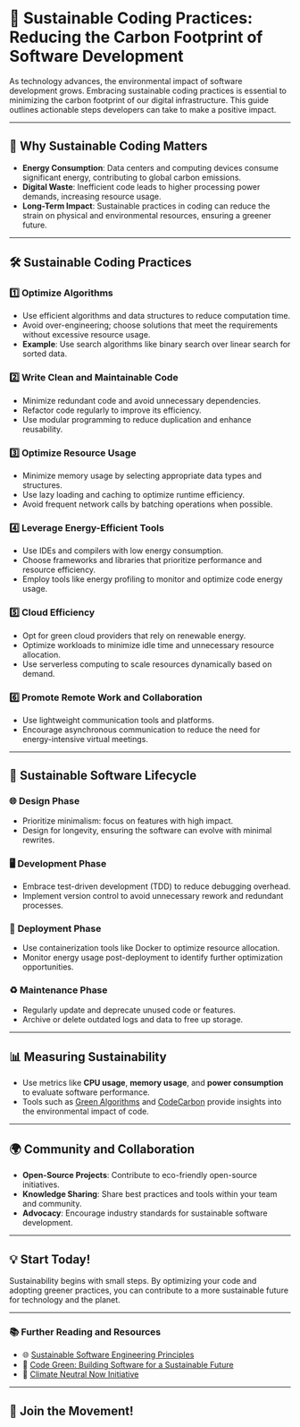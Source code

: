 # 🌱 **Sustainable Coding Practices: Reducing the Carbon Footprint of Software Development**

As technology advances, the environmental impact of software development grows. Embracing sustainable coding practices is essential to minimizing the carbon footprint of our digital infrastructure. This guide outlines actionable steps developers can take to make a positive impact.

---

## 🌟 **Why Sustainable Coding Matters**

- **Energy Consumption**: Data centers and computing devices consume significant energy, contributing to global carbon emissions.
- **Digital Waste**: Inefficient code leads to higher processing power demands, increasing resource usage.
- **Long-Term Impact**: Sustainable practices in coding can reduce the strain on physical and environmental resources, ensuring a greener future.

---

## 🛠️ **Sustainable Coding Practices**

### 1️⃣ **Optimize Algorithms**
- Use efficient algorithms and data structures to reduce computation time.
- Avoid over-engineering; choose solutions that meet the requirements without excessive resource usage.
- **Example**: Use search algorithms like binary search over linear search for sorted data.

### 2️⃣ **Write Clean and Maintainable Code**
- Minimize redundant code and avoid unnecessary dependencies.
- Refactor code regularly to improve its efficiency.
- Use modular programming to reduce duplication and enhance reusability.

### 3️⃣ **Optimize Resource Usage**
- Minimize memory usage by selecting appropriate data types and structures.
- Use lazy loading and caching to optimize runtime efficiency.
- Avoid frequent network calls by batching operations when possible.

### 4️⃣ **Leverage Energy-Efficient Tools**
- Use IDEs and compilers with low energy consumption.
- Choose frameworks and libraries that prioritize performance and resource efficiency.
- Employ tools like energy profiling to monitor and optimize code energy usage.

### 5️⃣ **Cloud Efficiency**
- Opt for green cloud providers that rely on renewable energy.
- Optimize workloads to minimize idle time and unnecessary resource allocation.
- Use serverless computing to scale resources dynamically based on demand.

### 6️⃣ **Promote Remote Work and Collaboration**
- Use lightweight communication tools and platforms.
- Encourage asynchronous communication to reduce the need for energy-intensive virtual meetings.

---

## 🔄 **Sustainable Software Lifecycle**

### 🌐 **Design Phase**
- Prioritize minimalism: focus on features with high impact.
- Design for longevity, ensuring the software can evolve with minimal rewrites.

### 🖥️ **Development Phase**
- Embrace test-driven development (TDD) to reduce debugging overhead.
- Implement version control to avoid unnecessary rework and redundant processes.

### 🚀 **Deployment Phase**
- Use containerization tools like Docker to optimize resource allocation.
- Monitor energy usage post-deployment to identify further optimization opportunities.

### ♻️ **Maintenance Phase**
- Regularly update and deprecate unused code or features.
- Archive or delete outdated logs and data to free up storage.

---

## 📊 **Measuring Sustainability**

- Use metrics like **CPU usage**, **memory usage**, and **power consumption** to evaluate software performance.
- Tools such as [Green Algorithms](https://green-algorithms.org/) and [CodeCarbon](https://codecarbon.io/) provide insights into the environmental impact of code.

---

## 🌍 **Community and Collaboration**

- **Open-Source Projects**: Contribute to eco-friendly open-source initiatives.
- **Knowledge Sharing**: Share best practices and tools within your team and community.
- **Advocacy**: Encourage industry standards for sustainable software development.

---

## 💡 **Start Today!**

Sustainability begins with small steps. By optimizing your code and adopting greener practices, you can contribute to a more sustainable future for technology and the planet.

---

### 📚 **Further Reading and Resources**
- 🌐 [Sustainable Software Engineering Principles](https://principles.green)
- 📖 [Code Green: Building Software for a Sustainable Future](https://example.com)
- 🌱 [Climate Neutral Now Initiative](https://unfccc.int/climate-neutral-now)

---

## 🙌 **Join the Movement!**


